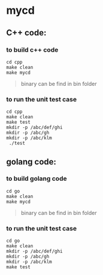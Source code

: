 # mycd

## C++ code:
###	to build c++ code 
	cd cpp
	make clean
	make mycd
	
>	binary can be find in bin folder 
	
###	to run the unit test case 

	cd cpp
	make clean
	make test
	mkdir -p /abc/def/ghi
	mkdir -p /abc/gh
	mkdir -p /abc/klm 
	 ./test
	 
## golang code:
###	to build golang code
	cd go
	make clean
	make mycd
>	binary can be find in bin folder 
	
###	to run the unit test case 
	cd go
	make clean
	mkdir -p /abc/def/ghi
	mkdir -p /abc/gh
	mkdir -p /abc/klm
	make test


